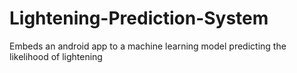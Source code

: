 # Lightening-Prediction-System
Embeds an android app to a machine learning model predicting the likelihood of lightening
